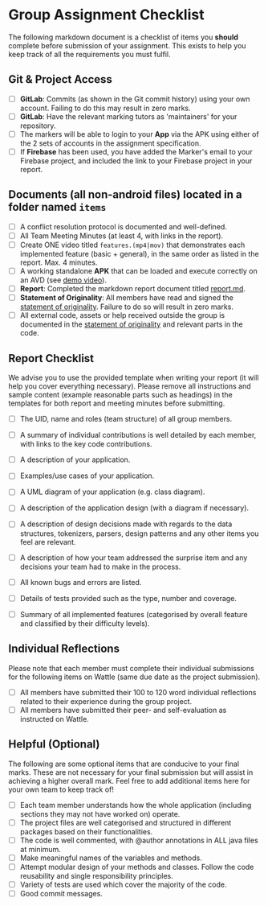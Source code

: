 # Group Assignment Checklist
The following markdown document is a checklist of items you **should** complete before submission of your assignment. This exists to help you keep track of all the requirements you must fulfil.

## Git & Project Access
- [ ] **GitLab**: Commits (as shown in the Git commit history) using your own account. Failing to do this may result in zero marks.
- [ ] **GitLab**: Have the relevant marking tutors as 'maintainers' for your repository.
- [ ] The markers will be able to login to your **App** via the APK using either of the 2 sets of accounts in the assignment specification.
- [ ] If **Firebase** has been used, you have added the Marker's email to your Firebase project, and included the link to your Firebase project in your report.

## Documents (all non-android files) located in a folder named `items`
- [ ] A conflict resolution protocol is documented and well-defined.
- [ ] All Team Meeting Minutes (at least 4, with links in the report). 
- [ ] Create ONE video titled  `features.(mp4|mov)` that demonstrates each implemented feature (basic + general), in the same order as listed in the report. Max. 4 minutes.
- [ ] A working standalone **APK** that can be loaded and execute correctly on an AVD (see [demo video](media/_examples/COMP2100APKGenerationGroupAssignment.mp4)).
- [ ] **Report**: Completed the markdown report document titled [report.md](report.md).
- [ ] **Statement of Originality**: All members have read and signed the [statement of originality](statement-of-originality.yml). Failure to do so will result in zero marks.
- [ ] All external code, assets or help received outside the group is documented in the [statement of originality](statement-of-originality.yml) and relevant parts in the code.

## Report Checklist
We advise you to use the provided template when writing your report (it will help you cover everything necessary).
Please remove all instructions and sample content (example reasonable parts such as headings) 
in the templates for both report and meeting minutes before submitting.
- [ ] The UID, name and roles (team structure) of all group members.
- [ ] A summary of individual contributions is well detailed by each member, with links to the key code contributions.
- [ ] A description of your application.
- [ ] Examples/use cases of your application.
- [ ] A UML diagram of your application (e.g. class diagram).
- [ ] A description of the application design (with a diagram if necessary).
- [ ] A description of design decisions made with regards to the data structures, tokenizers, parsers, design patterns and any other items you feel are relevant.
- [ ] A description of how your team addressed the surprise item and any decisions your team had to make in the process.
- [ ] All known bugs and errors are listed.
- [ ] Details of tests provided such as the type, number and coverage.
- [ ] Summary of all implemented features (categorised by overall feature and classified by their difficulty levels).


## Individual Reflections
Please note that each member must complete their individual submissions for the following items on Wattle (same due date as the project submission).
- [ ] All members have submitted their 100 to 120 word individual reflections related to their experience during the group project.
- [ ] All members have submitted their peer- and self-evaluation as instructed on Wattle.

## Helpful (Optional)
The following are some optional items that are conducive to your final marks. These are not necessary for your final submission but will assist in achieving a higher overall mark. Feel free to add additional items here for your own team to keep track of!
- [ ] Each team member understands how the whole application (including sections they may not have worked on) operate.
- [ ] The project files are well categorised and structured in different packages based on their functionalities.
- [ ] The code is well commented, with @author annotations in ALL java files at minimum.
- [ ] Make meaningful names of the variables and methods.
- [ ] Attempt modular design of your methods and classes. Follow the code reusability and single responsibility principles.
- [ ] Variety of tests are used which cover the majority of the code.
- [ ] Good commit messages.
